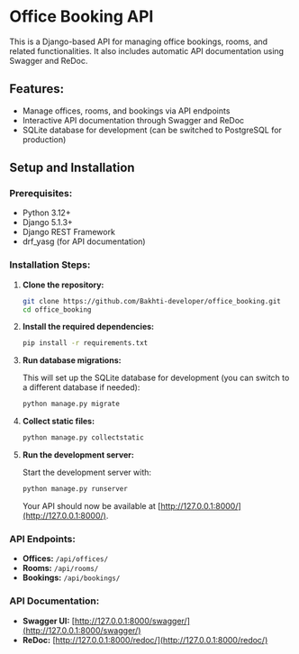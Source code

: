 # Office Booking API

This is a Django-based API for managing office bookings, rooms, and related functionalities. It also includes automatic API documentation using Swagger and ReDoc.

## Features:
- Manage offices, rooms, and bookings via API endpoints
- Interactive API documentation through Swagger and ReDoc
- SQLite database for development (can be switched to PostgreSQL for production)

## Setup and Installation

### Prerequisites:
- Python 3.12+
- Django 5.1.3+
- Django REST Framework
- drf_yasg (for API documentation)

### Installation Steps:
1. **Clone the repository:**

    ```bash
    git clone https://github.com/Bakhti-developer/office_booking.git
    cd office_booking
    ```

3. **Install the required dependencies:**

    ```bash
    pip install -r requirements.txt
    ```

4. **Run database migrations:**

    This will set up the SQLite database for development (you can switch to a different database if needed):

    ```bash
    python manage.py migrate
    ```

4. **Collect static files:**

    ```bash
    python manage.py collectstatic
    ```

5. **Run the development server:**

    Start the development server with:

    ```bash
    python manage.py runserver
    ```

    Your API should now be available at [http://127.0.0.1:8000/](http://127.0.0.1:8000/).

### API Endpoints:
- **Offices:** `/api/offices/`
- **Rooms:** `/api/rooms/`
- **Bookings:** `/api/bookings/`

### API Documentation:
- **Swagger UI:** [http://127.0.0.1:8000/swagger/](http://127.0.0.1:8000/swagger/)
- **ReDoc:** [http://127.0.0.1:8000/redoc/](http://127.0.0.1:8000/redoc/)
